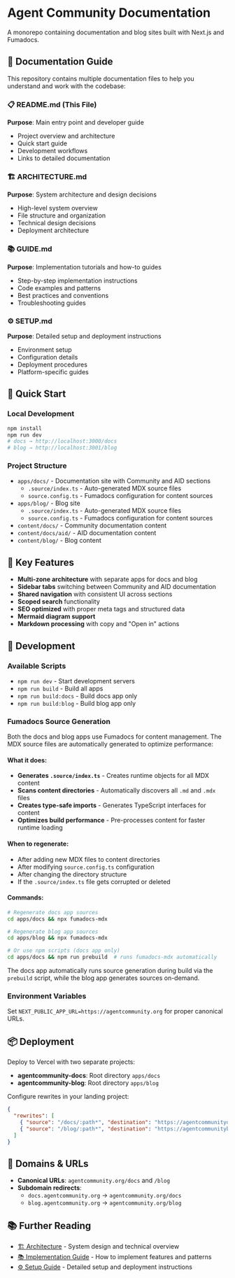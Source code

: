 # Agent Community Documentation

A monorepo containing documentation and blog sites built with Next.js and Fumadocs.

## 📖 Documentation Guide

This repository contains multiple documentation files to help you understand and work with the codebase:

### 📋 README.md (This File)
**Purpose**: Main entry point and developer guide
- Project overview and architecture  
- Quick start guide
- Development workflows
- Links to detailed documentation

### 🏗️ ARCHITECTURE.md
**Purpose**: System architecture and design decisions
- High-level system overview
- File structure and organization
- Technical design decisions
- Deployment architecture

### 📚 GUIDE.md  
**Purpose**: Implementation tutorials and how-to guides
- Step-by-step implementation instructions
- Code examples and patterns
- Best practices and conventions
- Troubleshooting guides

### ⚙️ SETUP.md
**Purpose**: Detailed setup and deployment instructions
- Environment setup
- Configuration details  
- Deployment procedures
- Platform-specific guides

## 🚀 Quick Start

### Local Development
```bash
npm install
npm run dev
# docs → http://localhost:3000/docs
# blog → http://localhost:3001/blog
```

### Project Structure
- `apps/docs/` - Documentation site with Community and AID sections
  - `.source/index.ts` - Auto-generated MDX source files
  - `source.config.ts` - Fumadocs configuration for content sources
- `apps/blog/` - Blog site
  - `.source/index.ts` - Auto-generated MDX source files
  - `source.config.ts` - Fumadocs configuration for content sources
- `content/docs/` - Community documentation content
- `content/docs/aid/` - AID documentation content
- `content/blog/` - Blog content

## 🎯 Key Features

- **Multi-zone architecture** with separate apps for docs and blog
- **Sidebar tabs** switching between Community and AID documentation
- **Shared navigation** with consistent UI across sections
- **Scoped search** functionality
- **SEO optimized** with proper meta tags and structured data
- **Mermaid diagram support**
- **Markdown processing** with copy and "Open in" actions

## 🔧 Development

### Available Scripts
- `npm run dev` - Start development servers
- `npm run build` - Build all apps
- `npm run build:docs` - Build docs app only
- `npm run build:blog` - Build blog app only

### Fumadocs Source Generation

Both the docs and blog apps use Fumadocs for content management. The MDX source files are automatically generated to optimize performance:

#### What it does:
- **Generates `.source/index.ts`** - Creates runtime objects for all MDX content
- **Scans content directories** - Automatically discovers all `.md` and `.mdx` files
- **Creates type-safe imports** - Generates TypeScript interfaces for content
- **Optimizes build performance** - Pre-processes content for faster runtime loading

#### When to regenerate:
- After adding new MDX files to content directories
- After modifying `source.config.ts` configuration
- After changing the directory structure
- If the `.source/index.ts` file gets corrupted or deleted

#### Commands:
```bash
# Regenerate docs app sources
cd apps/docs && npx fumadocs-mdx

# Regenerate blog app sources
cd apps/blog && npx fumadocs-mdx

# Or use npm scripts (docs app only)
cd apps/docs && npm run prebuild  # runs fumadocs-mdx automatically
```

The docs app automatically runs source generation during build via the `prebuild` script, while the blog app generates sources on-demand.

### Environment Variables
Set `NEXT_PUBLIC_APP_URL=https://agentcommunity.org` for proper canonical URLs.

## 📦 Deployment

Deploy to Vercel with two separate projects:
- **agentcommunity-docs**: Root directory `apps/docs`
- **agentcommunity-blog**: Root directory `apps/blog`

Configure rewrites in your landing project:
```json
{
  "rewrites": [
    { "source": "/docs/:path*", "destination": "https://agentcommunitydocs.vercel.app/docs/:path*" },
    { "source": "/blog/:path*", "destination": "https://agentcommunityblog.vercel.app/blog/:path*" }
  ]
}
```

## 🔗 Domains & URLs

- **Canonical URLs**: `agentcommunity.org/docs` and `/blog`
- **Subdomain redirects**:
  - `docs.agentcommunity.org` → `agentcommunity.org/docs`
  - `blog.agentcommunity.org` → `agentcommunity.org/blog`

## 📚 Further Reading

- [🏗️ Architecture](ARCHITECTURE.md) - System design and technical overview
- [📚 Implementation Guide](GUIDE.md) - How to implement features and patterns  
- [⚙️ Setup Guide](SETUP.md) - Detailed setup and deployment instructions
